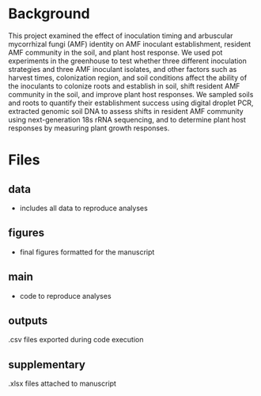 # Background
This project examined the effect of inoculation timing and arbuscular mycorrhizal fungi (AMF) identity on AMF inoculant establishment, resident AMF community in the soil, and plant host response. We used pot experiments in the greenhouse to test whether three different inoculation strategies  and three AMF inoculant isolates, and other factors such as harvest times, colonization region, and soil conditions affect the ability of the inoculants to colonize roots and establish in soil, shift resident AMF community in the soil, and improve plant host responses. We sampled soils and roots to quantify their establishment success using digital droplet PCR, extracted genomic soil DNA to assess shifts in resident AMF community using next-generation 18s rRNA sequencing, and to determine plant host responses by measuring plant growth responses. 
# Files
## data
- includes all data to reproduce analyses
## figures
- final figures formatted for the manuscript
## main
- code to reproduce analyses
## outputs
.csv files exported during code execution
## supplementary
.xlsx files attached to manuscript
